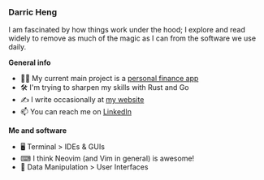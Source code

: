 ### Darric Heng

I am fascinated by how things work under the hood; I explore and read widely to remove as much of the magic as I can from the software we use daily.

**General info**

- 👨‍💻 My current main project is a [personal finance app](https://github.com/darricheng/finance-app)
- 🛠 I'm trying to sharpen my skills with Rust and Go
- ✍️ I write occasionally at [my website](https://darricheng.com)
- 📫 You can reach me on [LinkedIn](https://linkedin.com/in/darric-heng)

**Me and software**

- 🖥 Terminal > IDEs & GUIs
- ⌨ I think Neovim (and Vim in general) is awesome!
- 🌳 Data Manipulation > User Interfaces

<!--
**darricheng/darricheng** is a ✨ _special_ ✨ repository because its `README.md` (this file) appears on your GitHub profile.

Here are some ideas to get you started:

- 🔭 I’m currently working on ...
- 🌱 I’m currently learning ...
- 👯 I’m looking to collaborate on ...
- 🤔 I’m looking for help with ...
- 💬 Ask me about ...
- 📫 How to reach me: ...
- 😄 Pronouns: ...
- ⚡ Fun fact: ...
-->
